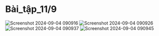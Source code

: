 # Bài_tập_11/9
![Screenshot 2024-09-04 090916](https://github.com/user-attachments/assets/53aed50e-c18f-4df9-b888-ea943c7623c5)
![Screenshot 2024-09-04 090926](https://github.com/user-attachments/assets/0e4f40bc-76d7-4d78-baa8-4132d16b3b1c)
![Screenshot 2024-09-04 090937](https://github.com/user-attachments/assets/18ced615-9bf6-450d-be77-f01e85ddac9e)
![Screenshot 2024-09-04 090945](https://github.com/user-attachments/assets/b679b53a-9a2c-4472-b198-e6f4c3a2fc7e)
